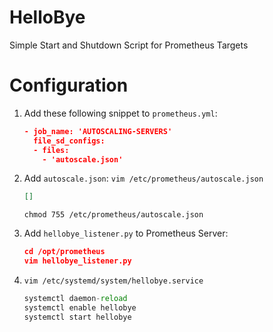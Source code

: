 # HelloBye
Simple Start and Shutdown Script for Prometheus Targets

Configuration
=============
1. Add these following snippet to `prometheus.yml`:
    
    ```json
    - job_name: 'AUTOSCALING-SERVERS'
      file_sd_configs:
      - files:
        - 'autoscale.json'
    ```
    
2. Add `autoscale.json`:
`vim /etc/prometheus/autoscale.json`
    
    ```json
    []
    ```
    
    `chmod 755 /etc/prometheus/autoscale.json`
    
3. Add `hellobye_listener.py` to Prometheus Server:
    
    ```json
    cd /opt/prometheus
    vim hellobye_listener.py
    ```
    
4. `vim /etc/systemd/system/hellobye.service`
    
    ```python
    systemctl daemon-reload
    systemctl enable hellobye
    systemctl start hellobye
    ```
